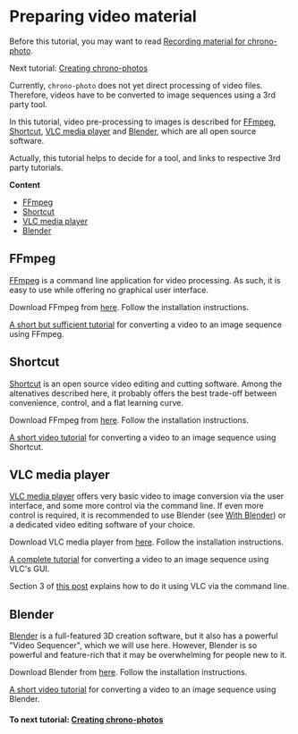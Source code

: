 # Preparing video material

Before this tutorial, you may want to read
[Recording material for chrono-photo](tutorial_recording.md).

Next tutorial: [Creating chrono-photos](docs/tutorial_photos.md)

Currently, `chrono-photo` does not yet direct processing of video files.
Therefore, videos have to be converted to image sequences using a 3rd party tool.

In this tutorial, video pre-processing to images is described for
[FFmpeg](https://www.ffmpeg.org/),
[Shortcut](https://shotcut.org/),
[VLC media player](https://www.videolan.org/vlc/index.html) and
[Blender](https://www.blender.org/),
which are all open source software.

Actually, this tutorial helps to decide for a tool, and links to respective 3rd party tutorials.

**Content**

* [FFmpeg](#ffmpeg)
* [Shortcut](#shortcut)
* [VLC media player](#vlc-media-player)
* [Blender](#blender)

## FFmpeg

[FFmpeg](https://www.ffmpeg.org/) is a command line application for video processing.
As such, it is easy to use while offering no graphical user interface.

Download FFmpeg from [here](https://www.ffmpeg.org/).
Follow the installation instructions.

[A short but sufficient tutorial](https://averagelinuxuser.com/convert-video-to-images-with-ffmpeg-in-linux/)
for converting a video to an image sequence using FFmpeg.

## Shortcut

[Shortcut](https://shotcut.org/) is an open source video editing and cutting software.
Among the altenatives described here, it probably offers the best trade-off between
convenience, control, and a flat learning curve.

Download FFmpeg from [here](https://shotcut.org/).
Follow the installation instructions.

[A short video tutorial](https://www.youtube.com/watch?v=ji2-31r_C2Y)
for converting a video to an image sequence using Shortcut.

## VLC media player

[VLC media player](https://www.videolan.org/vlc/index.html) offers very basic video to image conversion via the user interface,
and some more control via the command line. 
If even more control is required, it is recommended to use Blender (see [With Blender](#with-blender))
or a dedicated video editing software of your choice.

Download VLC media player from [here](https://www.videolan.org/vlc/index.html).
Follow the installation instructions.

[A complete tutorial](https://averagelinuxuser.com/video-to-images-with-vlc-media-player/)
for converting a video to an image sequence using VLC's GUI.

Section 3 of [this post](https://www.raymond.cc/blog/extract-video-frames-to-images-using-vlc-media-player/)
explains how to do it using VLC via the command line.

## Blender

[Blender](https://www.blender.org/) is a full-featured 3D creation software, but it also has a powerful
"Video Sequencer", which we will use here.
However, Blender is so powerful and feature-rich that it may be overwhelming for people new to it.

Download Blender from [here](https://www.blender.org/).
Follow the installation instructions.

[A short video tutorial](https://www.youtube.com/watch?v=gAw6ZWO7FOY)
for converting a video to an image sequence using Blender.

#### To next tutorial: [Creating chrono-photos](docs/tutorial_photos.md)